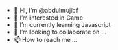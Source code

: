 - 👋 Hi, I’m @abdulmujibf
- 👀 I’m interested in Game
- 🌱 I’m currently learning Javascript
- 💞️ I’m looking to collaborate on ...
- 📫 How to reach me ...

<!---
abdulmujibf/abdulmujibf is a ✨ special ✨ repository because its `README.md` (this file) appears on your GitHub profile.
You can click the Preview link to take a look at your changes.
--->
